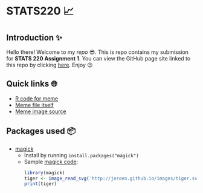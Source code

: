 # STATS220 📈

## Introduction ✨
Hello there! Welcome to my *repo* 😎. This is repo contains my submission for **STATS 220 Assignment 1**. You can view the GitHub page site linked to this repo by clicking [here](https://marknzl.github.io/STATS220/). Enjoy 😉

## Quick links 🌐
- [R code for meme](https://github.com/marknzl/STATS220/blob/PartA/Assignment1/meme.R)
- [Meme file itself](https://github.com/marknzl/STATS220/blob/PartA/Assignment1/spicy_meme.png)
- [Meme image source](https://i.imgflip.com/3edj3m.png)

## Packages used 📦
- [magick](https://cran.r-project.org/web/packages/magick/vignettes/intro.html)
  - Install by running `install.packages("magick")`
  - Sample [magick code](https://cran.r-project.org/web/packages/magick/vignettes/intro.html#read-and-write):
    ```r
    library(magick)
    tiger <- image_read_svg('http://jeroen.github.io/images/tiger.svg', width = 350)
    print(tiger)
    ```
